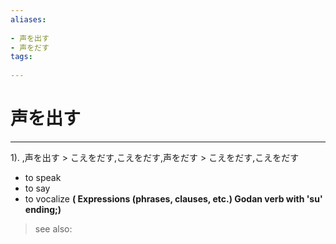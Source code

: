 ```yaml
---
aliases:
    
- 声を出す
- 声をだす
tags:
    
---
```


# 声を出す
---
1).
,声を出す > こえをだす,こえをだす,声をだす > こえをだす,こえをだす

- to speak
- to say
- to vocalize
**( Expressions (phrases, clauses, etc.) Godan verb with 'su' ending;)**
> see also: 
            